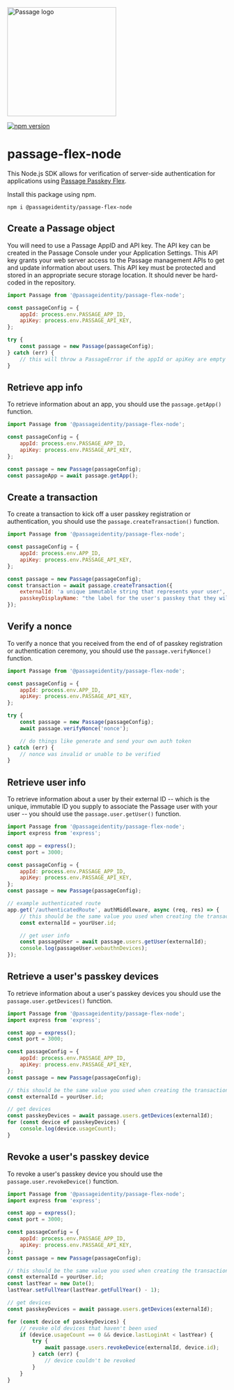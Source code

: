 <img src="https://storage.googleapis.com/passage-docs/passage-logo-gradient.svg" alt="Passage logo" style="width:250px;"/>

[![npm version](https://badge.fury.io/js/@passageidentity%2Fpassage-flex-node.svg)](https://badge.fury.io/js/@passageidentity%2Fpassage-flex-node)

# passage-flex-node

This Node.js SDK allows for verification of server-side authentication for applications using [Passage Passkey Flex](https://passage.id).

Install this package using npm.

```
npm i @passageidentity/passage-flex-node
```

## Create a Passage object

You will need to use a Passage AppID and API key. The API key can be created in the Passage Console under your Application Settings. This API key grants your web server access to the Passage management APIs to get and update information about users. This API key must be protected and stored in an appropriate secure storage location. It should never be hard-coded in the repository.

```javascript
import Passage from '@passageidentity/passage-flex-node';

const passageConfig = {
    appId: process.env.PASSAGE_APP_ID,
    apiKey: process.env.PASSAGE_API_KEY,
};

try {
    const passage = new Passage(passageConfig);
} catch (err) {
    // this will throw a PassageError if the appId or apiKey are empty
}
```

## Retrieve app info

To retrieve information about an app, you should use the `passage.getApp()` function.

```javascript
import Passage from '@passageidentity/passage-flex-node';

const passageConfig = {
    appId: process.env.PASSAGE_APP_ID,
    apiKey: process.env.PASSAGE_API_KEY,
};

const passage = new Passage(passageConfig);
const passageApp = await passage.getApp();
```

## Create a transaction

To create a transaction to kick off a user passkey registration or authentication, you should use the `passage.createTransaction()` function.

```javascript
import Passage from '@passageidentity/passage-flex-node';

const passageConfig = {
    appId: process.env.APP_ID,
    apiKey: process.env.PASSAGE_API_KEY,
};

const passage = new Passage(passageConfig);
const transaction = await passage.createTransaction({
    externalId: 'a unique immutable string that represents your user',
    passkeyDisplayName: "the label for the user's passkey that they will see when logging in",
});
```

## Verify a nonce

To verify a nonce that you received from the end of of passkey registration or authentication ceremony, you should use the `passage.verifyNonce()` function.

```javascript
import Passage from '@passageidentity/passage-flex-node';

const passageConfig = {
    appId: process.env.APP_ID,
    apiKey: process.env.PASSAGE_API_KEY,
};

try {
    const passage = new Passage(passageConfig);
    await passage.verifyNonce('nonce');

    // do things like generate and send your own auth token
} catch (err) {
    // nonce was invalid or unable to be verified
}
```

## Retrieve user info

To retrieve information about a user by their external ID -- which is the unique, immutable ID you supply to associate the Passage user with your user -- you should use the `passage.user.getUser()` function.

```javascript
import Passage from '@passageidentity/passage-flex-node';
import express from 'express';

const app = express();
const port = 3000;

const passageConfig = {
    appId: process.env.PASSAGE_APP_ID,
    apiKey: process.env.PASSAGE_API_KEY,
};
const passage = new Passage(passageConfig);

// example authenticated route
app.get('/authenticatedRoute', authMiddleware, async (req, res) => {
    // this should be the same value you used when creating the transaction
    const externalId = yourUser.id;

    // get user info
    const passageUser = await passage.users.getUser(externalId);
    console.log(passageUser.webauthnDevices);
});
```

## Retrieve a user's passkey devices

To retrieve information about a user's passkey devices you should use the `passage.user.getDevices()` function.

```javascript
import Passage from '@passageidentity/passage-flex-node';
import express from 'express';

const app = express();
const port = 3000;

const passageConfig = {
    appId: process.env.PASSAGE_APP_ID,
    apiKey: process.env.PASSAGE_API_KEY,
};
const passage = new Passage(passageConfig);

// this should be the same value you used when creating the transaction
const externalId = yourUser.id;

// get devices
const passkeyDevices = await passage.users.getDevices(externalId);
for (const device of passkeyDevices) {
    console.log(device.usageCount);
}
```

## Revoke a user's passkey device

To revoke a user's passkey device you should use the `passage.user.revokeDevice()` function.

```javascript
import Passage from '@passageidentity/passage-flex-node';
import express from 'express';

const app = express();
const port = 3000;

const passageConfig = {
    appId: process.env.PASSAGE_APP_ID,
    apiKey: process.env.PASSAGE_API_KEY,
};
const passage = new Passage(passageConfig);

// this should be the same value you used when creating the transaction
const externalId = yourUser.id;
const lastYear = new Date();
lastYear.setFullYear(lastYear.getFullYear() - 1);

// get devices
const passkeyDevices = await passage.users.getDevices(externalId);

for (const device of passkeyDevices) {
    // revoke old devices that haven't been used
    if (device.usageCount == 0 && device.lastLoginAt < lastYear) {
        try {
            await passage.users.revokeDevice(externalId, device.id);
        } catch (err) {
            // device couldn't be revoked
        }
    }
}
```
